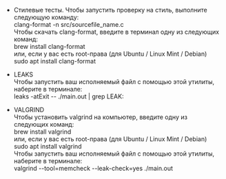 * Стилевые тесты.
Чтобы запустить проверку на стиль, выполните следующую команду:  
    clang-format -n src/sourcefile_name.c  
Чтобы скачать clang-format, введите в терминал одну из следующих команд:  
    brew install clang-format  
или, если у вас есть root-права (для Ubuntu / Linux Mint / Debian)  
    sudo apt install clang-format  

* LEAKS  
Чтобы запустить ваш исполняемый файл с помощью этой утилиты, наберите в терминале:  
leaks -atExit -- ./main.out | grep LEAK:  

* VALGRIND  
Чтобы установить valgrind на компьютер, введите одну из следующих команд:  
    brew install valgrind  
или, если у вас есть root-права (для Ubuntu / Linux Mint / Debian)  
    sudo apt install valgrind  
Чтобы запустить ваш исполняемый файл с помощью этой утилиты, наберите в терминале:  
    valgrind --tool=memcheck --leak-check=yes  ./main.out  
